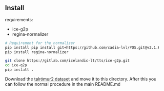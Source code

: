 ## Install

requirements: 

 - ice-g2p
 - regina-normalizer

```sh
# Requirement for the normalizer
pip install pip install git+https://github.com/cadia-lvl/POS.git@v3.1.0
pip install regina-normalizer

git clone https://gitlab.com/icelandic-lt/tts/ice-g2p.git
cd ice-g2p
pip install .
```
Download the [talrómur2 dataset](http://hdl.handle.net/20.500.12537/167) and move it to this directory.
After this you can follow the normal procedure in the main README.md
